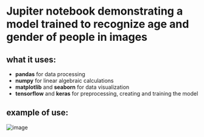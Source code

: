 # Jupiter notebook demonstrating a model trained to recognize age and gender of people in images

## what it uses:
* **pandas** for data processing
* **numpy** for linear algebraic calculations
* **matplotlib** and **seaborn** for data visualization
* **tensorflow** and **keras** for preprocessing, creating and training the model

## example of use:


![image](https://github.com/IosifPuha/NewRepo/assets/96111070/58f28900-2695-4782-ad8b-6c06e775f11a)
